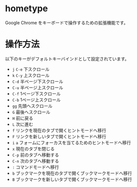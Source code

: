 # hometype

Google Chrome をキーボードで操作するための拡張機能です。

# 操作方法

以下のキーがデフォルトキーバインドとして設定されています。

* `j` `C-e` 下スクロール
* `k` `C-y` 上スクロール
* `C-d` 半ページ下スクロール
* `C-u` 半ページ上スクロール
* `C-f` 1ページ下スクロール
* `C-b` 1ページ上スクロール
* `gg` 先頭へスクロール
* `G` 最後へスクロール
* `H` 前に戻る
* `L` 次に進む
* `f` リンクを現在のタブで開くヒントモードへ移行
* `F` リンクを新しいタブで開くヒントモードへ移行
* `i` `a` フォームにフォーカスを当てるためのヒントモードへ移行
* `x` 現在のタブを閉じる
* `C-p` 前のタブへ移動する
* `C-n` 次のタブへ移動する
* `:` コマンドモードへ移行
* `b` ブックマークを現在のタブで開くブックマークモードへ移行
* `B` ブックマークを新しいタブで開くブックマークモードへ移行
